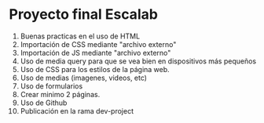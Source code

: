 # Proyecto final Escalab
1) Buenas practicas en el uso de HTML
2) Importación de CSS mediante "archivo externo"
3) Importación de JS mediante "archivo externo"
4) Uso de media query para que se vea bien en dispositivos más pequeños
5) Uso de CSS para los estilos de la página web.
6) Uso de medias (imagenes, videos, etc)
7) Uso de formularios
8) Crear minimo 2 páginas.
9) Uso de Github
10) Publicación en la rama dev-project